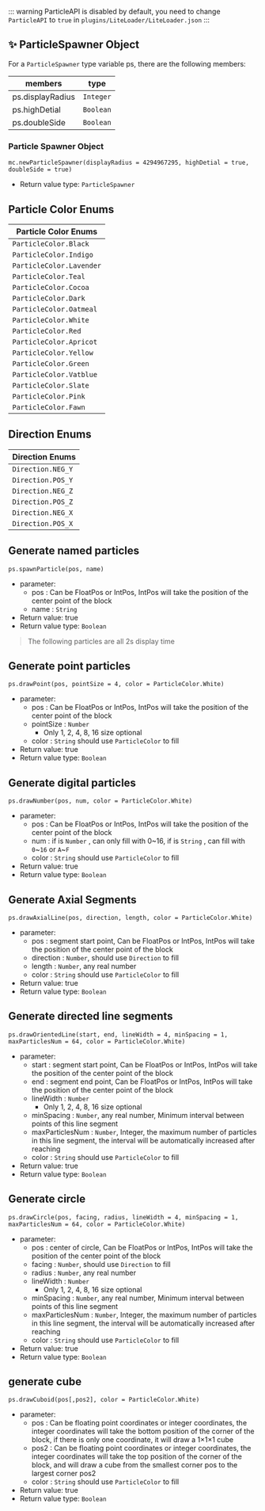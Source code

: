 ::: warning
ParticleAPI is disabled by default, you need to change `ParticleAPI` to `true` in `plugins/LiteLoader/LiteLoader.json`
:::

## ✨ ParticleSpawner Object

   For a `ParticleSpawner` type variable ps, there are the following members:

   | members          | type      |
   | ---------------- | --------- |
   | ps.displayRadius | `Integer` |
   | ps.highDetial    | `Boolean` |
   | ps.doubleSide    | `Boolean` |

### Particle Spawner Object

`mc.newParticleSpawner(displayRadius = 4294967295, highDetial = true, doubleSide = true)`

- Return value type: `ParticleSpawner`

## Particle Color Enums

| Particle Color Enums     |
| ------------------------ |
| `ParticleColor.Black`    |
| `ParticleColor.Indigo`   |
| `ParticleColor.Lavender` |
| `ParticleColor.Teal`     |
| `ParticleColor.Cocoa`    |
| `ParticleColor.Dark`     |
| `ParticleColor.Oatmeal`  |
| `ParticleColor.White`    |
| `ParticleColor.Red`      |
| `ParticleColor.Apricot`  |
| `ParticleColor.Yellow`   |
| `ParticleColor.Green`    |
| `ParticleColor.Vatblue`  |
| `ParticleColor.Slate`    |
| `ParticleColor.Pink`     |
| `ParticleColor.Fawn`     |

## Direction Enums

| Direction Enums   |
| ----------------- |
| `Direction.NEG_Y` |
| `Direction.POS_Y` |
| `Direction.NEG_Z` |
| `Direction.POS_Z` |
| `Direction.NEG_X` |
| `Direction.POS_X` |

## Generate named particles

`ps.spawnParticle(pos, name)`

- parameter:
  - pos : Can be FloatPos or IntPos, IntPos will take the position of the center point of the block
  - name : `String`
- Return value: true
- Return value type: `Boolean`

> The following particles are all 2s display time

## Generate point particles

`ps.drawPoint(pos, pointSize = 4, color = ParticleColor.White)`

- parameter:
  - pos : Can be FloatPos or IntPos, IntPos will take the position of the center point of the block
  - pointSize : `Number`
    - Only 1, 2, 4, 8, 16 size optional
  - color : `String` should use `ParticleColor` to fill
- Return value: true
- Return value type: `Boolean`

## Generate digital particles

`ps.drawNumber(pos, num, color = ParticleColor.White)`

- parameter:
  - pos : Can be FloatPos or IntPos, IntPos will take the position of the center point of the block
  - num : if is `Number` , can only fill with 0~16, if is `String` , can fill with `0`~`16` or `A`~`F`
  - color : `String` should use `ParticleColor` to fill
- Return value: true
- Return value type: `Boolean`

## Generate Axial Segments

`ps.drawAxialLine(pos, direction, length, color = ParticleColor.White)`

- parameter:
  - pos : segment start point, Can be FloatPos or IntPos, IntPos will take the position of the center point of the block
  - direction : `Number`, should use `Direction` to fill
  - length : `Number`, any real number
  - color : `String` should use `ParticleColor` to fill
- Return value: true
- Return value type: `Boolean`

## Generate directed line segments

`ps.drawOrientedLine(start, end, lineWidth = 4, minSpacing = 1, maxParticlesNum = 64, color = ParticleColor.White)`

- parameter:
  - start : segment start point, Can be FloatPos or IntPos, IntPos will take the position of the center point of the block
  - end : segment end point, Can be FloatPos or IntPos, IntPos will take the position of the center point of the block
  - lineWidth : `Number`
    - Only 1, 2, 4, 8, 16 size optional
  - minSpacing : `Number`, any real number, Minimum interval between points of this line segment
  - maxParticlesNum : `Number`, Integer, the maximum number of particles in this line segment, the interval will be automatically increased after reaching
  - color : `String` should use `ParticleColor` to fill
- Return value: true
- Return value type: `Boolean`

## Generate circle

`ps.drawCircle(pos, facing, radius, lineWidth = 4, minSpacing = 1, maxParticlesNum = 64, color = ParticleColor.White)`

- parameter:
  - pos : center of circle, Can be FloatPos or IntPos, IntPos will take the position of the center point of the block
  - facing : `Number`, should use `Direction` to fill
  - radius : `Number`, any real number
  - lineWidth : `Number`
    - Only 1, 2, 4, 8, 16 size optional
  - minSpacing : `Number`, any real number, Minimum interval between points of this line segment
  - maxParticlesNum : `Number`, Integer, the maximum number of particles in this line segment, the interval will be automatically increased after reaching
  - color : `String` should use `ParticleColor` to fill
- Return value: true
- Return value type: `Boolean`

## generate cube

`ps.drawCuboid(pos[,pos2], color = ParticleColor.White)`

- parameter:
  - pos : Can be floating point coordinates or integer coordinates, the integer coordinates will take the bottom position of the corner of the block, if there is only one coordinate, it will draw a 1×1×1 cube
  - pos2 : Can be floating point coordinates or integer coordinates, the integer coordinates will take the top position of the corner of the block, and will draw a cube from the smallest corner pos to the largest corner pos2
  - color : `String` should use `ParticleColor` to fill
- Return value: true
- Return value type: `Boolean`
